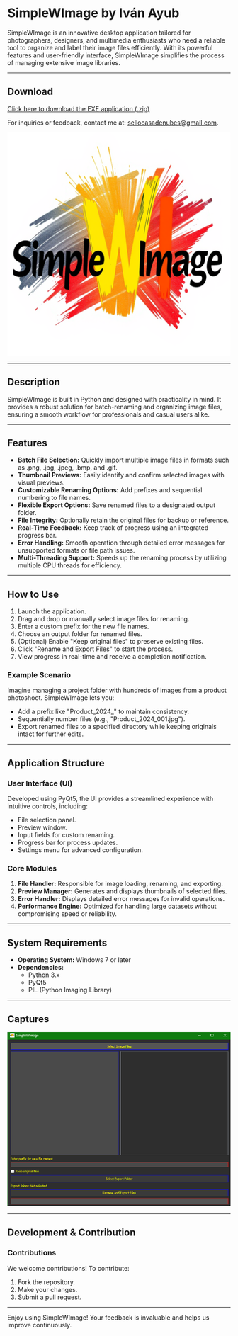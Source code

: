 # SimpleWImage by Iván Ayub

SimpleWImage is an innovative desktop application tailored for photographers, designers, and multimedia enthusiasts who need a reliable tool to organize and label their image files efficiently. With its powerful features and user-friendly interface, SimpleWImage simplifies the process of managing extensive image libraries.

---

## Download
[Click here to download the EXE application (.zip)](https://drive.google.com/file/d/1u3Y3rU6pkpwbS9q2k5lGKh2Hi6l1v5IQ/view?usp=sharing)

For inquiries or feedback, contact me at: [sellocasadenubes@gmail.com](mailto:sellocasadenubes@gmail.com).

![SimpleWImage Icon](SimpleWImage.png)

---

## Description
SimpleWImage is built in Python and designed with practicality in mind. It provides a robust solution for batch-renaming and organizing image files, ensuring a smooth workflow for professionals and casual users alike.

---

## Features
- **Batch File Selection:** Quickly import multiple image files in formats such as .png, .jpg, .jpeg, .bmp, and .gif.
- **Thumbnail Previews:** Easily identify and confirm selected images with visual previews.
- **Customizable Renaming Options:** Add prefixes and sequential numbering to file names.
- **Flexible Export Options:** Save renamed files to a designated output folder.
- **File Integrity:** Optionally retain the original files for backup or reference.
- **Real-Time Feedback:** Keep track of progress using an integrated progress bar.
- **Error Handling:** Smooth operation through detailed error messages for unsupported formats or file path issues.
- **Multi-Threading Support:** Speeds up the renaming process by utilizing multiple CPU threads for efficiency.

---

## How to Use
1. Launch the application.
2. Drag and drop or manually select image files for renaming.
3. Enter a custom prefix for the new file names.
4. Choose an output folder for renamed files.
5. (Optional) Enable "Keep original files" to preserve existing files.
6. Click "Rename and Export Files" to start the process.
7. View progress in real-time and receive a completion notification.

### Example Scenario
Imagine managing a project folder with hundreds of images from a product photoshoot. SimpleWImage lets you:
- Add a prefix like "Product_2024_" to maintain consistency.
- Sequentially number files (e.g., "Product_2024_001.jpg").
- Export renamed files to a specified directory while keeping originals intact for further edits.

---

## Application Structure
### User Interface (UI)
Developed using PyQt5, the UI provides a streamlined experience with intuitive controls, including:
- File selection panel.
- Preview window.
- Input fields for custom renaming.
- Progress bar for process updates.
- Settings menu for advanced configuration.

### Core Modules
1. **File Handler:** Responsible for image loading, renaming, and exporting.
2. **Preview Manager:** Generates and displays thumbnails of selected files.
3. **Error Handler:** Displays detailed error messages for invalid operations.
4. **Performance Engine:** Optimized for handling large datasets without compromising speed or reliability.
---

## System Requirements
- **Operating System:** Windows 7 or later
- **Dependencies:**
  - Python 3.x
  - PyQt5
  - PIL (Python Imaging Library)

---

## Captures
![Application Screenshot](SS.png)

---

## Development & Contribution
### Contributions
We welcome contributions! To contribute:
1. Fork the repository.
2. Make your changes.
3. Submit a pull request.

---

Enjoy using SimpleWImage! Your feedback is invaluable and helps us improve continuously.
